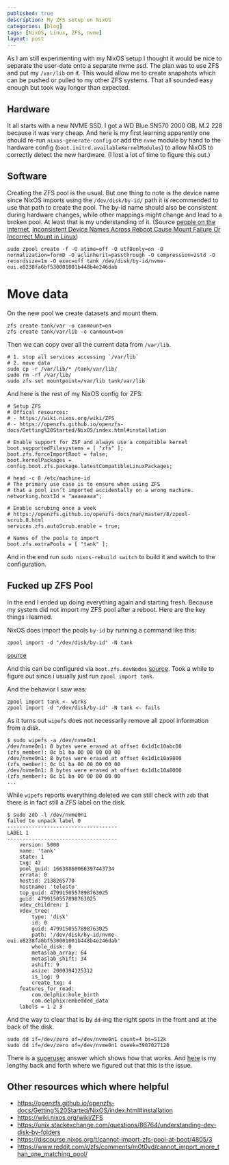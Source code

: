 ```yaml
---
published: true
description: My ZFS setup on NixOS
categories: [blog]
tags: [NixOS, Linux, ZFS, nvme]
layout: post
---
```



As I am still experimenting with my NixOS setup I thought it would be nice to
separate the user-date onto a separate nvme ssd.
The plan was to use ZFS and put my `/var/lib` on it.
This would allow me to create snapshots which can be pushed or pulled to my other ZFS systems.
That all sounded easy enough but took way longer than expected.

## Hardware

It all starts with a new NVME SSD.
I got a WD Blue SN570 2000 GB, M.2 228 because it was very cheap.
And here is my first learning apparently one should re-run `nixos-generate-config`
or add the `nvme` module by hand to the hardware config (`boot.initrd.availableKernelModules`)
to allow NixOS to correctly detect the new hardware.
(I lost a lot of time to figure this out.)

## Software

Creating the ZFS pool is the usual.
But one thing to note is the device name since NixOS imports using the `/dev/disk/by-id/` path
it is recommended to use that path to create the pool.
The by-id name should also be consistent during hardware changes,
while other mappings might change and lead to a broken pool.
At least that is my understanding of it.
(Source [people on the internet](https://discourse.ubuntu.com/t/setup-a-zfs-storage-pool/13960/2),
[Inconsistent Device Names Across Reboot Cause Mount Failure Or Incorrect Mount in Linux](https://www.thegeekdiary.com/inconsistent-device-names-across-reboot-cause-mount-failure-or-incorrect-mount-in-linux/))

```
sudo zpool create -f -O atime=off -O utf8only=on -O normalization=formD -O aclinherit=passthrough -O compression=zstd -O recordsize=1m -O exec=off tank /dev/disk/by-id/nvme-eui.e8238fa6bf530001001b448b4e246dab
```

# Move data
On the new pool we create datasets and mount them.

```
zfs create tank/var -o canmount=on
zfs create tank/var/lib -o canmount=on
```

Then we can copy over all the current data from `/var/lib`.

```
# 1. stop all services accessing `/var/lib`
# 2. move data
sudo cp -r /var/lib/* /tank/var/lib/
sudo rm -rf /var/lib/
sudo zfs set mountpoint=/var/lib tank/var/lib
```

And here is the rest of my NixOS config for ZFS:

```
# Setup ZFS
# Offical resources:
# - https://wiki.nixos.org/wiki/ZFS
# - https://openzfs.github.io/openzfs-docs/Getting%20Started/NixOS/index.html#installation

# Enable support for ZSF and always use a compatible kernel
boot.supportedFilesystems = [ "zfs" ];
boot.zfs.forceImportRoot = false;
boot.kernelPackages = config.boot.zfs.package.latestCompatibleLinuxPackages;

# head -c 8 /etc/machine-id
# The primary use case is to ensure when using ZFS 
# that a pool isn’t imported accidentally on a wrong machine.
networking.hostId = "aaaaaaaa";

# Enable scrubing once a week
# https://openzfs.github.io/openzfs-docs/man/master/8/zpool-scrub.8.html
services.zfs.autoScrub.enable = true;

# Names of the pools to import
boot.zfs.extraPools = [ "tank" ];
```

And in the end run `sudo nixos-rebuild switch` to build it and switch to the configuration.

## Fucked up ZFS Pool

In the end I ended up doing everything again and starting fresh.
Because my system did not import my ZFS pool after a reboot.
Here are the key things i learned.

NixOS does import the pools `by-id` by running a command like this:
```
zpool import -d "/dev/disk/by-id" -N tank
```
[source](https://github.com/NixOS/nixpkgs/blob/6c661d378a7178e248d457adfc5d8340b03ade8c/nixos/modules/tasks/filesystems/zfs.nix#L84)

And this can be configured via `boot.zfs.devNodes` [source](https://github.com/NixOS/nixpkgs/blob/4a46de78fbea00e459d62d33df09e243f733232d/nixos/modules/tasks/filesystems/zfs.nix#L266).
Took a while to figure out since i usually just run `zpool import tank`.

And the behavior I saw was:
```
zpool import tank <- works
zpool import -d "/dev/disk/by-id" -N tank <- fails
```

As it turns out `wipefs` does not necessarily remove all zpool information from a disk.

```
$ sudo wipefs -a /dev/nvme0n1
/dev/nvme0n1: 8 bytes were erased at offset 0x1d1c10abc00 (zfs_member): 0c b1 ba 00 00 00 00 00
/dev/nvme0n1: 8 bytes were erased at offset 0x1d1c10a9800 (zfs_member): 0c b1 ba 00 00 00 00 00
/dev/nvme0n1: 8 bytes were erased at offset 0x1d1c10a8000 (zfs_member): 0c b1 ba 00 00 00 00 00
...
```

While `wipefs` reports everything deleted we can still check with `zdb` that there is in fact still a ZFS label on the disk.

```
$ sudo zdb -l /dev/nvme0n1
failed to unpack label 0
------------------------------------
LABEL 1
------------------------------------
    version: 5000
    name: 'tank'
    state: 1
    txg: 47
    pool_guid: 16638860066397443734
    errata: 0
    hostid: 2138265770
    hostname: 'telesto'
    top_guid: 4799150557898763025
    guid: 4799150557898763025
    vdev_children: 1
    vdev_tree:
        type: 'disk'
        id: 0
        guid: 4799150557898763025
        path: '/dev/disk/by-id/nvme-eui.e8238fa6bf530001001b448b4e246dab'
        whole_disk: 0
        metaslab_array: 64
        metaslab_shift: 34
        ashift: 9
        asize: 2000394125312
        is_log: 0
        create_txg: 4
    features_for_read:
        com.delphix:hole_birth
        com.delphix:embedded_data
    labels = 1 2 3
```

And the way to clear that is by `dd`-ing the right spots in the front and at the back of the disk.

```
sudo dd if=/dev/zero of=/dev/nvme0n1 count=4 bs=512k
sudo dd if=/dev/zero of=/dev/nvme0n1 oseek=3907027120
```
There is a [superuser](https://superuser.com/questions/1248905/how-to-delete-some-zfs-metadata-from-hard-drive) answer which shows how that works.
And [here](https://github.com/openzfs/zfs/discussions/15212) is my lengthy back and forth where we figured out that this is the issue.

## Other resources which where helpful

- <https://openzfs.github.io/openzfs-docs/Getting%20Started/NixOS/index.html#installation>
- <https://wiki.nixos.org/wiki/ZFS>
- <https://unix.stackexchange.com/questions/86764/understanding-dev-disk-by-folders>
- <https://discourse.nixos.org/t/cannot-import-zfs-pool-at-boot/4805/3>
- <https://www.reddit.com/r/zfs/comments/m0t0vd/cannot_import_more_than_one_matching_pool/>
